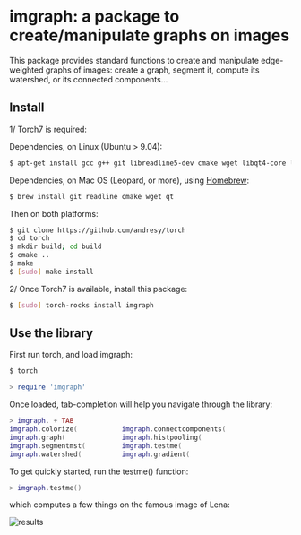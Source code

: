 # imgraph: a package to create/manipulate graphs on images

This package provides standard functions to
create and manipulate edge-weighted graphs 
of images: create a graph, segment it, 
compute its watershed, or its connected
components...

## Install 

1/ Torch7 is required:

Dependencies, on Linux (Ubuntu > 9.04):

``` sh
$ apt-get install gcc g++ git libreadline5-dev cmake wget libqt4-core libqt4-gui libqt4-dev
```

Dependencies, on Mac OS (Leopard, or more), using [Homebrew](http://mxcl.github.com/homebrew/):

``` sh
$ brew install git readline cmake wget qt
```

Then on both platforms:

``` sh
$ git clone https://github.com/andresy/torch
$ cd torch
$ mkdir build; cd build
$ cmake ..
$ make
$ [sudo] make install
```

2/ Once Torch7 is available, install this package:

``` sh
$ [sudo] torch-rocks install imgraph
```

## Use the library

First run torch, and load imgraph:

``` sh
$ torch
``` 

``` lua
> require 'imgraph'
```

Once loaded, tab-completion will help you navigate through the
library:

``` lua
> imgraph. + TAB
imgraph.colorize(           imgraph.connectcomponents(  
imgraph.graph(              imgraph.histpooling(        
imgraph.segmentmst(         imgraph.testme(             
imgraph.watershed(          imgraph.gradient(
```

To get quickly started, run the testme() function:

``` lua
> imgraph.testme()
```

which computes a few things on the famous image of Lena:

![results](http://data.neuflow.org/share/imgraph-testme.jpg)
